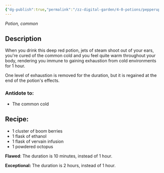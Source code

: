 ```yaml
---
{"dg-publish":true,"permalink":"/zz-digital-garden/4-0-potions/pepperup-potion-4th/"}
---
```


*Potion, common* 

## Description

When you drink this deep red potion, jets of steam shoot out of your ears, you're cured of the common cold and you feel quite warm throughout your body, rendering you immune to gaining exhaustion from cold environments for 1 hour. 

One level of exhaustion is removed for the duration, but it is regained at the end of the potion's effects.

### Antidote to: 
- The common cold

## Recipe:

* 1 cluster of boom berries
* 1 flask of ethanol
* 1 flask of vervain infusion
* 1 powdered octopus

**Flawed**:
The duration is 10 minutes, instead of 1 hour.

**Exceptional:** 
The duration is 2 hours, instead of 1 hour.